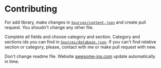 # Contributing

For add library, make changes in [`Sources/content.json`](https://github.com/ivanvorobei/awesome-ios-ui/blob/main/Sources/content.json) and create pull request. You shoudn't change any other file.

Complete all fields and choose category and section. Category and sections ids you can find in [`Sources/database.json`](https://github.com/ivanvorobei/awesome-ios-ui/blob/main/Sources/database.json). If you can't find relative section or category, please, contact with me or make pull request with new.

Don't change readme file. Website [awesome-ios.com](https://awesome-ios.com) update automatically in time.
